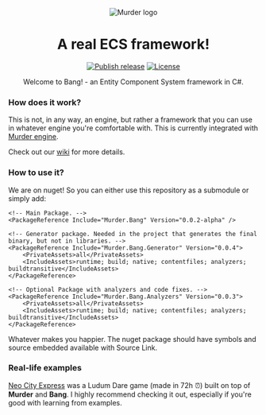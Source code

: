 <p align="center">
<img src="media/logo-3x-2-export.png" alt="Murder logo">
</p>

<h1 align="center">A real ECS framework!</h1>

<p align="center">
<a href="https://github.com/isadorasophia/bang/actions/workflows/release.yaml"><img src="https://github.com/isadorasophia/bang/actions/workflows/release.yaml/badge.svg" alt="Publish release"></a>
<a href="LICENSE"><img src="https://img.shields.io/github/license/isadorasophia/bang.svg" alt="License"></a>
</p>

<p align="center">
Welcome to Bang! - an Entity Component System framework in C#.
</p>

### How does it work?
This is not, in any way, an engine, but rather a framework that you can use in whatever engine you're comfortable with. This is currently integrated with [Murder engine](https://github.com/isadorasophia/murder).

Check out our [wiki](https://github.com/isadorasophia/bang/wiki) for more details.

### How to use it?
We are on nuget! So you can either use this repository as a submodule or simply add:

```csproj
<!-- Main Package. -->
<PackageReference Include="Murder.Bang" Version="0.0.2-alpha" />

<!-- Generator package. Needed in the project that generates the final binary, but not in libraries. -->
<PackageReference Include="Murder.Bang.Generator" Version="0.0.4">
    <PrivateAssets>all</PrivateAssets>
    <IncludeAssets>runtime; build; native; contentfiles; analyzers; buildtransitive</IncludeAssets>
</PackageReference>

<!-- Optional Package with analyzers and code fixes. -->
<PackageReference Include="Murder.Bang.Analyzers" Version="0.0.3">
    <PrivateAssets>all</PrivateAssets>
    <IncludeAssets>runtime; build; native; contentfiles; analyzers; buildtransitive</IncludeAssets>
</PackageReference>
```

Whatever makes you happier. The nuget package should have symbols and source embedded available with Source Link.

### Real-life examples
[Neo City Express](https://github.com/isadorasophia/neocityexpress) was a Ludum Dare game (made in 72h ⏰) built on top of **Murder** and **Bang**. I highly recommend checking it out, especially if you're good with learning from examples.
